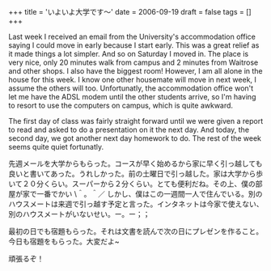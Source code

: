 +++
title = 'いよいよ大学です～'
date = 2006-09-19
draft = false
tags = []
+++

Last week I received an email from the University's accommodation office saying I could move in early because I start early. This was a great relief as it made things a lot simpler. And so on Saturday I moved in. The place is very nice, only 20 minutes walk from campus and 2 minutes from Waitrose and other shops. I also have the biggest room! However, I am all alone in the house for this week. I know one other housemate will move in next week, I assume the others will too. Unfortunatly, the accommodation office won't let me have the ADSL modem until the other students arrive, so I'm having to resort to use the computers on campus, which is quite awkward.

The first day of class was fairly straight forward until we were given a report to read and asked to do a presentation on it the next day. And today, the second day, we got another next day homework to do. The rest of the week seems quite quiet fortunatly.

先週メールを大学からもらった。コースが早く始めるから家に早く引っ越しても良いと書いてあった。うれしかった。前の土曜日で引っ越した。家は大学から歩いて２０分くらい。スーパーから２分くらい。とても便利だね。その上、僕の部屋が家で一番でかい \＾。＾／ しかし、僕はこの一週間一人で住んでいる。別のハウスメートは来週で引っ越す予定と言った。インタネットは今家で使えない、別のハウスメートがいないせい。ー。ー；；

最初の日でも宿題もらった。それは文書を読んで次の日にプレゼンを作ること。今日も宿題をもらった。大変だよ~

頑張るぞ！

